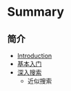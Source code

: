 # Summary

## 简介

* [Introduction](README.md)
* [基本入门](chapter1.md)
* [深入搜索](shen-ru-sou-suo.md)
  * 近似搜索

